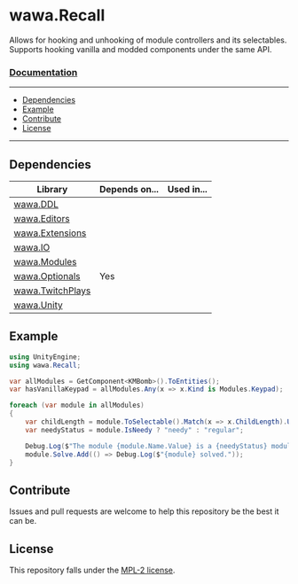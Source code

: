 # wawa.Recall

Allows for hooking and unhooking of module controllers and its selectables. Supports hooking vanilla and modded components under the same API.

### [Documentation](https://github.com/Emik03/wawa/blob/main/wawa.Recall/Documentation/wawa.Recall.md)

---

- [Dependencies](#dependencies)
- [Example](#example)
- [Contribute](#contribute)
- [License](#license)

---

## Dependencies

| Library                                                                       | Depends on... | Used in... |
|-------------------------------------------------------------------------------|---------------|------------|
| [wawa.DDL](https://github.com/Emik03/wawa/tree/main/wawa.DDL)                 |               |            |
| [wawa.Editors](https://github.com/Emik03/wawa/tree/main/wawa.Editors)         |               |            |
| [wawa.Extensions](https://github.com/Emik03/wawa/tree/main/wawa.Extensions)   |               |            |
| [wawa.IO](https://github.com/Emik03/wawa/tree/main/wawa.IO)                   |               |            |
| [wawa.Modules](https://github.com/Emik03/wawa/tree/main/wawa.Modules)         |               |            |
| [wawa.Optionals](https://github.com/Emik03/wawa/tree/main/wawa.Optionals)     | ️Yes          |            |
| [wawa.TwitchPlays](https://github.com/Emik03/wawa/tree/main/wawa.TwitchPlays) |               |            |
| [wawa.Unity](https://github.com/Emik03/wawa/tree/main/wawa.Unity)             |               | ️          |

## Example

```csharp
using UnityEngine;
using wawa.Recall;

var allModules = GetComponent<KMBomb>().ToEntities();
var hasVanillaKeypad = allModules.Any(x => x.Kind is Modules.Keypad);

foreach (var module in allModules)
{
    var childLength = module.ToSelectable().Match(x => x.ChildLength).UnwrapOrDefault();
    var needyStatus = module.IsNeedy ? "needy" : "regular";

    Debug.Log($"The module {module.Name.Value} is a {needyStatus} module and has {childLength} child selectable(s).");
    module.Solve.Add(() => Debug.Log($"{module} solved."));
}

```

## Contribute

Issues and pull requests are welcome to help this repository be the best it can be.

## License

This repository falls under the [MPL-2 license](https://www.mozilla.org/en-US/MPL/2.0/).
